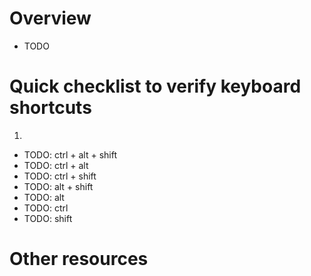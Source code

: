 # Overview
- TODO

# Quick checklist to verify keyboard shortcuts
1.


- TODO: ctrl + alt + shift
- TODO: ctrl + alt
- TODO: ctrl + shift
- TODO: alt + shift
- TODO: alt
- TODO: ctrl
- TODO: shift


# Other resources
